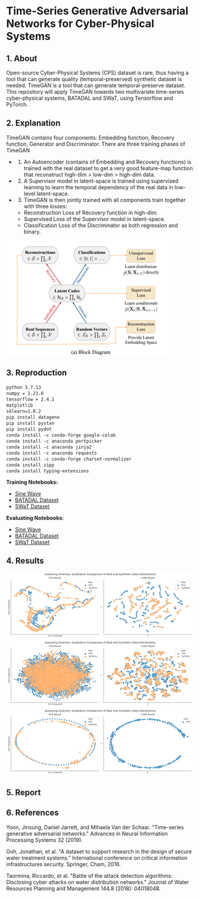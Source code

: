 # Time-Series Generative Adversarial Networks for Cyber-Physical Systems

## 1. About
Open-source Cyber-Physical Systems (CPS) dataset is rare, thus having a tool that can generate quality (temporal-preserved) synthetic dataset is needed. TimeGAN is a tool that can generate temporal-preserve dataset. This repository will apply TimeGAN towards two multivariate time-series cyber-physical systems, BATADAL and SWaT, using Tensorflow and PyTorch.

## 2. Explanation
TimeGAN contains four components: Embedding function, Recovery function, Generator and Discriminator. There are three training phases of TimeGAN
- 1. An Autoencoder (contains of Embedding and Recovery functions) is trained with the real dataset to get a very good feature-map function that reconstruct high-dim > low-dim > high-dim data.
- 2. A Supervisor model in latent-space is trained using supervised learning to learn the temporal dependency of the real data in low-level latent-space.
- 3. TimeGAN is then jointly trained with all components train together with three losses: 
  - Reconstruction Loss of Recovery function in high-dim.
  - Supervised Loss of the Supervisor model in latent-space.
  - Classification Loss of the Discriminator as both regression and binary.

![alt-text](https://github.com/mnguyen0226/tsgans_cps/blob/main/imgs/timegan_blocks.png)

## 3. Reproduction
```
python 3.7.13
numpy = 1.21.6
tensorflow = 2.4.1
matplotlib
sklearn=1.0.2
pip install datagene
pip install pystan
pip install pydot
conda install -c conda-forge google-colab
conda install -c anaconda portpicker
conda install -c anaconda jinja2
conda install -c anaconda requests
conda install -c conda-forge charset-normalizer
conda install zipp
conda install typing-extensions
```

**Training Notebooks:**
- [Sine Wave]()
- [BATADAL Dataset]()
- [SWaT Dataset]()

**Evaluating Notebooks:**
- [Sine Wave]()
- [BATADAL Dataset]()
- [SWaT Dataset]()

## 4. Results

![alt-text](https://github.com/mnguyen0226/tsgans_cps/blob/main/imgs/swat_visual.png)
![alt-text](https://github.com/mnguyen0226/tsgans_cps/blob/main/imgs/batadal_visual.png)
![alt-text](https://github.com/mnguyen0226/tsgans_cps/blob/main/imgs/sine_visual.png)

## 5. Report

## 6. References
Yoon, Jinsung, Daniel Jarrett, and Mihaela Van der Schaar. "Time-series generative adversarial networks." Advances in Neural Information Processing Systems 32 (2019).

Goh, Jonathan, et al. "A dataset to support research in the design of secure water treatment systems." International conference on critical information infrastructures security. Springer, Cham, 2016.

Taormina, Riccardo, et al. "Battle of the attack detection algorithms: Disclosing cyber attacks on water distribution networks." Journal of Water Resources Planning and Management 144.8 (2018): 04018048.